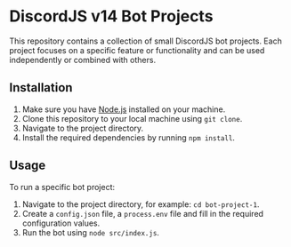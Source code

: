# DiscordJS v14 Bot Projects

This repository contains a collection of small DiscordJS bot projects. Each project focuses on a specific feature or functionality and can be used independently or combined with others.

## Installation

1. Make sure you have [Node.js](https://nodejs.org) installed on your machine.
2. Clone this repository to your local machine using `git clone`.
3. Navigate to the project directory.
4. Install the required dependencies by running `npm install`.

## Usage

To run a specific bot project:

1. Navigate to the project directory, for example: `cd bot-project-1`.
2. Create a `config.json` file, a `process.env` file and fill in the required configuration values.
3. Run the bot using `node src/index.js`.
